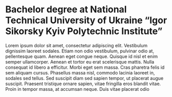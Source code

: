 # Bachelor degree at National Technical University of Ukraine “Igor Sikorsky Kyiv Polytechnic Institute”

Lorem ipsum dolor sit amet, consectetur adipiscing elit. Vestibulum dignissim laoreet sodales. Etiam non odio vestibulum, pulvinar odio at, pellentesque quam. Aenean eget congue neque. Quisque id nisl et enim semper ullamcorper. Aenean et tortor eu erat scelerisque mattis. Nulla consequat id libero a efficitur. Morbi eget sem massa. Cras pharetra felis id sem aliquam cursus. Phasellus massa nisl, commodo lacinia laoreet in, sodales sed tellus. Sed suscipit diam sed sapien tempor, ut placerat augue suscipit. Praesent tristique ornare sapien, vitae fringilla eros blandit vitae. Proin in tempor massa, at accumsan neque. Duis vitae placerat odio
